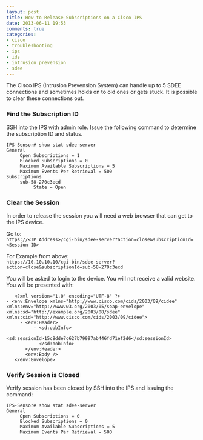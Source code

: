```yaml
---
layout: post
title: How to Release Subscriptions on a Cisco IPS
date: 2013-06-11 19:53
comments: true
categories:
- cisco
- troubleshooting
- ips
- ids
- intrusion prevension
- sdee
---
```

The Cisco IPS (Intrusion Prevension System) can handle up to 5 SDEE connections and sometimes holds on to old ones or gets stuck. It is possible to clear these connections out.

### Find the Subscription ID
SSH into the IPS with admin role. Issue the following command to determine the subscription ID and status.

```
IPS-Sensor# show stat sdee-server
General
     Open Subscriptions = 1
     Blocked Subscriptions = 0
     Maximum Available Subscriptions = 5
     Maximum Events Per Retrieval = 500
Subscriptions
     sub-58-270c3ecd
          State = Open
```

### Clear the Session
In order to release the session you will need a web browser that can get to the IPS device.

Go to:<br>
`https://<IP Address>/cgi-bin/sdee-server?action=close&subscriptionId=<Session ID>`

For Example from above:<br>
`https://10.10.10.10/cgi-bin/sdee-server?action=close&subscriptionId=sub-58-270c3ecd`

You will be asked to login to the device. You will not receive a valid website. You will be presented with:

```
   <?xml version="1.0" encoding="UTF-8" ?>
- <env:Envelope xmlns="http://www.cisco.com/cids/2003/09/cidee" xmlns:env="http://www.w3.org/2003/05/soap-envelope" xmlns:sd="http://example.org/2003/08/sdee" xmlns:cid="http://www.cisco.com/cids/2003/09/cidee">
     - <env:Header>
          - <sd:oobInfo>
               <sd:sessionId>15c8dde7c627b79997ab446fd71ef2d6</sd:sessionId>
            </sd:oobInfo>
       </env:Header>
       <env:Body />
   </env:Envelope>
```


### Verify Session is Closed
Verify session has been closed by SSH into the IPS and issuing the command:

```
IPS-Sensor# show stat sdee-server
General
     Open Subscriptions = 0
     Blocked Subscriptions = 0
     Maximum Available Subscriptions = 5
     Maximum Events Per Retrieval = 500
```
